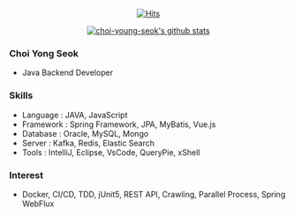 <!-- Github Profile Readme로 프로필 꾸미기 : https://zzsza.github.io/development/2020/07/10/make-github-profile-readme/ -->

<!-- hits count : https://hits.seeyoufarm.com/ -->
<div align=center>
  
  [![Hits](https://hits.seeyoufarm.com/api/count/incr/badge.svg?url=https%3A%2F%2Fgithub.com%2Fchoi-young-seok&count_bg=%2379C83D&title_bg=%23555555&icon=&icon_color=%23E7E7E7&title=hits&edge_flat=false)](https://hits.seeyoufarm.com)

</div>


<!-- stars card : https://github.com/anuraghazra/github-readme-stats -->
<div align=center>
  
  [![choi-young-seok's github stats](https://github-readme-stats.vercel.app/api?username=choi-young-seok&count_private=true&show_icons=true&theme=dracula)](https://github.com/choi-young-seok?tab=repositories)
  
</div>



### Choi Yong Seok
 - Java Backend Developer

### Skills
 - Language : JAVA, JavaScript
 - Framework : Spring Framework, JPA, MyBatis, Vue.js
 - Database : Oracle, MySQL, Mongo
 - Server : Kafka, Redis, Elastic Search
 - Tools : IntelliJ, Eclipse, VsCode, QueryPie, xShell
 
### Interest
 - Docker, CI/CD, TDD, jUnit5, REST API, Crawling, Parallel Process, Spring WebFlux

<!--
**choi-young-seok/choi-young-seok** is a ✨ _special_ ✨ repository because its `README.md` (this file) appears on your GitHub profile.

<div align=center>
  
  [![Top Langs](https://github-readme-stats.vercel.app/api/top-langs/?username=choi-young-seok&layout=compact)](https://github.com/choi-young-seok?tab=repositories)

<div>


<div align=center>
  
  [![choi-young-seok's wakatime stats](https://github-readme-stats.vercel.app/api/wakatime?username=choi-young-seok)](https://github.com/choi-young-seok?tab=repositories)
  
</div>


<div align=center>
  
  [![ReadMe Card](https://github-readme-stats.vercel.app/api/pin/?username=choi-young-seok&repo=event)](https://github.com/choi-young-seok/event)

</div>


<div align=center>
  
  [![choi-young-seok's wakatime stats](https://github-readme-stats.vercel.app/api/wakatime?username=choi_ys)](https://wakatime.com/dashboard)
  
</div>


Here are some ideas to get you started:

- 🔭 I’m currently working on ...
- 🌱 I’m currently learning ...
- 👯 I’m looking to collaborate on ...
- 🤔 I’m looking for help with ...
- 💬 Ask me about ...
- 📫 How to reach me: ...
- 😄 Pronouns: ...
- ⚡ Fun fact: ...
-->
